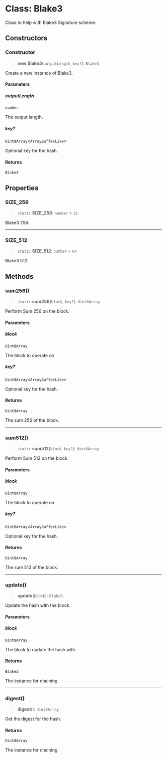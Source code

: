 # Class: Blake3

Class to help with Blake3 Signature scheme.

## Constructors

### Constructor

> **new Blake3**(`outputLength`, `key?`): `Blake3`

Create a new instance of Blake3.

#### Parameters

##### outputLength

`number`

The output length.

##### key?

`Uint8Array`\<`ArrayBufferLike`\>

Optional key for the hash.

#### Returns

`Blake3`

## Properties

### SIZE\_256

> `static` **SIZE\_256**: `number` = `32`

Blake3 256.

***

### SIZE\_512

> `static` **SIZE\_512**: `number` = `64`

Blake3 512.

## Methods

### sum256()

> `static` **sum256**(`block`, `key?`): `Uint8Array`

Perform Sum 256 on the block.

#### Parameters

##### block

`Uint8Array`

The block to operate on.

##### key?

`Uint8Array`\<`ArrayBufferLike`\>

Optional key for the hash.

#### Returns

`Uint8Array`

The sum 256 of the block.

***

### sum512()

> `static` **sum512**(`block`, `key?`): `Uint8Array`

Perform Sum 512 on the block.

#### Parameters

##### block

`Uint8Array`

The block to operate on.

##### key?

`Uint8Array`\<`ArrayBufferLike`\>

Optional key for the hash.

#### Returns

`Uint8Array`

The sum 512 of the block.

***

### update()

> **update**(`block`): `Blake3`

Update the hash with the block.

#### Parameters

##### block

`Uint8Array`

The block to update the hash with.

#### Returns

`Blake3`

The instance for chaining.

***

### digest()

> **digest**(): `Uint8Array`

Get the digest for the hash.

#### Returns

`Uint8Array`

The instance for chaining.
